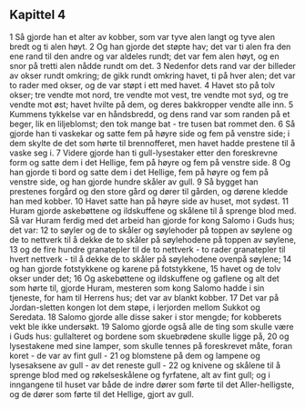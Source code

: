 ## Kapittel 4

1 Så gjorde han et alter av kobber, som var tyve alen langt og tyve alen bredt og ti alen høyt.
2 Og han gjorde det støpte hav; det var ti alen fra den ene rand til den andre og var aldeles rundt; det var fem alen høyt, og en snor på tretti alen nådde rundt om det.
3 Nedenfor dets rand var der billeder av okser rundt omkring; de gikk rundt omkring havet, ti på hver alen; det var to rader med okser, og de var støpt i ett med havet.
4 Havet sto på tolv okser; tre vendte mot nord, tre vendte mot vest, tre vendte mot syd, og tre vendte mot øst; havet hvilte på dem, og deres bakkropper vendte alle inn.
5 Kummens tykkelse var en håndsbredd, og dens rand var som randen på et beger, lik en liljeblomst; den tok mange bat - tre tusen bat rommet den.
6 Så gjorde han ti vaskekar og satte fem på høyre side og fem på venstre side; i dem skylte de det som hørte til brennofferet, men havet hadde prestene til å vaske seg i.
7 Videre gjorde han ti gull-lysestaker etter den foreskrevne form og satte dem i det Hellige, fem på høyre og fem på venstre side.
8 Og han gjorde ti bord og satte dem i det Hellige, fem på høyre og fem på venstre side, og han gjorde hundre skåler av gull.
9 Så bygget han prestenes forgård og den store gård og dører til gården, og dørene kledde han med kobber.
10 Havet satte han på høyre side av huset, mot sydøst.
11 Huram gjorde askebøttene og ildskuffene og skålene til å sprenge blod med. Så var Huram ferdig med det arbeid han gjorde for kong Salomo i Guds hus; det var:
12 to søyler og de to skåler og søylehoder på toppen av søylene og de to nettverk til å dekke de to skåler på søylehodene på toppen av søylene,
13 og de fire hundre granatepler til de to nettverk - to rader granatepler til hvert nettverk - til å dekke de to skåler på søylehodene ovenpå søylene;
14 og han gjorde fotstykkene og karene på fotstykkene,
15 havet og de tolv okser under det;
16 Og askebøttene og ildskuffene og gaflene og alt det som hørte til, gjorde Huram, mesteren som kong Salomo hadde i sin tjeneste, for ham til Herrens hus; det var av blankt kobber.
17 Det var på Jordan-sletten kongen lot dem støpe, i lerjorden mellom Sukkot og Seredata.
18 Salomo gjorde alle disse saker i stor mengde; for kobberets vekt ble ikke undersøkt.
19 Salomo gjorde også alle de ting som skulle være i Guds hus: gullalteret og bordene som skuebrødene skulle ligge på,
20 og lysestakene med sine lamper, som skulle tennes på foreskrevet måte, foran koret - de var av fint gull -
21 og blomstene på dem og lampene og lysesaksene av gull - av det reneste gull -
22 og knivene og skålene til å sprenge blod med og røkelseskålene og fyrfatene, alt av fint gull; og i inngangene til huset var både de indre dører som førte til det Aller-helligste, og de dører som førte til det Hellige, gjort av gull.
